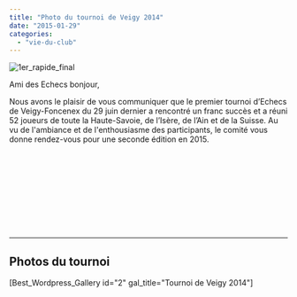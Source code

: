 ```yaml
---
title: "Photo du tournoi de Veigy 2014"
date: "2015-01-29"
categories: 
  - "vie-du-club"
---
```


![1er_rapide_final](http://echecs-veigy.fr/wp-content/uploads/2015/01/1er_rapide_final-232x300.gif)

Ami des Echecs bonjour,

Nous avons le plaisir de vous communiquer que le premier tournoi d’Echecs de Veigy-Foncenex du 29 juin dernier a rencontré un franc succès et a réuni 52 joueurs de toute la Haute-Savoie, de l’Isère, de l’Ain et de la Suisse. Au vu de l'ambiance et de l'enthousiasme des participants, le comité vous donne rendez-vous pour une seconde édition en 2015.

 

 

 

 

 

* * *

## Photos du tournoi

\[Best\_Wordpress\_Gallery id="2" gal\_title="Tournoi de Veigy 2014"\]

